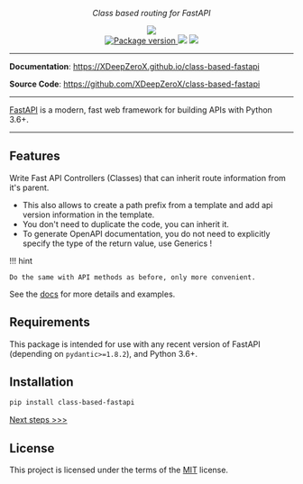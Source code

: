 <p align="center">
    <em>Class based routing for FastAPI</em>
</p>
<p align="center">
<img src="https://img.shields.io/github/last-commit/XDeepZeroX/class-based-fastapi.svg">
<br />
<a href="https://pypi.org/project/fastapi-utils" target="_blank">
    <img src="https://img.shields.io/pypi/v/class-based-fastapi?label=class-based-fastapi" alt="Package version">
</a>
    <img src="https://img.shields.io/badge/python-3.6%20--%203.10-blue">
    <img src="https://img.shields.io/github/license/XDeepZeroX/class-based-fastapi">
</p>

---

**Documentation**:
<a href="https://XDeepZeroX.github.io/class-based-fastapi" target="_blank">https://XDeepZeroX.github.io/class-based-fastapi</a>

**Source Code**:
<a href="https://github.com/XDeepZeroX/class-based-fastapi" target="_blank">https://github.com/XDeepZeroX/class-based-fastapi</a>

---

<a href="https://fastapi.tiangolo.com">FastAPI</a> is a modern, fast web framework for building APIs with Python 3.6+.

---

## Features

Write Fast API Controllers (Classes) that can inherit route information from it's parent.

- This also allows to create a path prefix from a template and add api version information in the template.
- You don't need to duplicate the code, you can inherit it.
- To generate OpenAPI documentation, you do not need to explicitly specify the type of the return value, use Generics !

!!! hint

    Do the same with API methods as before, only more convenient.

See the [docs](https://XDeepZeroX.github.io/class-based-fastapi) for more details and examples.

## Requirements

This package is intended for use with any recent version of FastAPI (depending on `pydantic>=1.8.2`), and Python 3.6+.

## Installation

```sh
pip install class-based-fastapi
```

[Next steps >>>](guides/install.md)

## License

This project is licensed under the terms of
the [MIT](https://github.com/XDeepZeroX/class-based-fastapi/blob/main/LICENSE) license.
